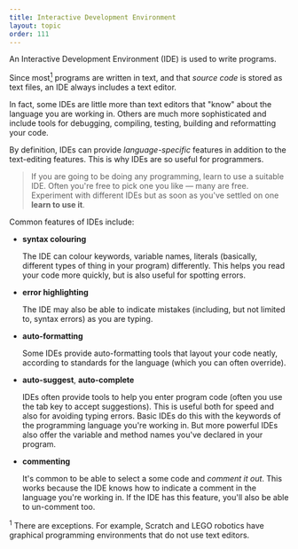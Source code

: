```yaml
---
title: Interactive Development Environment
layout: topic
order: 111
---
```


An Interactive Development Environment (IDE) is used to write programs.

Since most<a href="#footnote-1"><sup>1</sup></a> programs are written in text, 
and that _source code_ is stored as text files, an IDE always includes a text
editor. 

In fact, some IDEs are little more than  text editors that "know" about the
language you are working in. Others are much more sophisticated and include
tools for debugging, compiling, testing, building and reformatting your code.

By definition, IDEs can provide _language-specific_ features in addition to
the text-editing features. This is why IDEs are so useful for programmers.

> If you are going to be doing any programming, learn to use a suitable IDE.
> Often you're free to pick one you like — many are free. Experiment with
> different IDEs but as soon as you've settled on one **learn to use it**.

Common features of IDEs include:

* **syntax colouring**

  The IDE can colour keywords, variable names, literals (basically, different
  types of thing in your program) differently. This helps you read your code
  more quickly, but is also useful for spotting errors.

* **error highlighting**

  The IDE may also be able to indicate mistakes (including, but not limited to,
  syntax errors) as you are typing.

* **auto-formatting**

  Some IDEs provide auto-formatting tools that layout your code neatly,
  according to standards for the language (which you can often override).

* **auto-suggest**, **auto-complete**

  IDEs often provide tools to help you enter program code (often you use the
  tab key to accept suggestions). This is useful both for speed and also for
  avoiding typing errors. Basic IDEs do this with the keywords of the
  programming language you're working in. But more powerful IDEs also offer the
  variable and method names you've declared in your program.

* **commenting**

  It's common to be able to select a some code and _comment it out_. This
  works because the IDE knows how to indicate a comment in the language you're
  working in. If the IDE has this feature, you'll also be able to un-comment
  too.

<p class="footnote"><sup id="footnote-1">1</sup>
  There are exceptions. For example, Scratch and LEGO robotics have graphical
  programming environments that do not use text editors.
</p>
